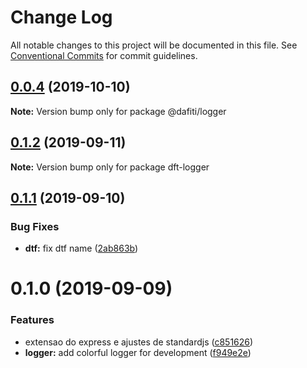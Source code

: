 # Change Log

All notable changes to this project will be documented in this file.
See [Conventional Commits](https://conventionalcommits.org) for commit guidelines.

## [0.0.4](https://github.com/dafiti-group/js-npm-extensions/compare/@dafiti/logger@0.0.3...@dafiti/logger@0.0.4) (2019-10-10)

**Note:** Version bump only for package @dafiti/logger





## [0.1.2](https://github.com/dafiti-group/js-npm-extensions/compare/dft-logger@0.1.1...dft-logger@0.1.2) (2019-09-11)

**Note:** Version bump only for package dft-logger





## [0.1.1](https://github.com/dafiti-group/js-npm-extensions/compare/dft-logger@0.1.0...dft-logger@0.1.1) (2019-09-10)


### Bug Fixes

* **dtf:** fix dtf name ([2ab863b](https://github.com/dafiti-group/js-npm-extensions/commit/2ab863b))





# 0.1.0 (2019-09-09)


### Features

* extensao do express e ajustes de standardjs ([c851626](https://github.com/dafiti-group/js-npm-extensions/commit/c851626))
* **logger:** add colorful logger for development ([f949e2e](https://github.com/dafiti-group/js-npm-extensions/commit/f949e2e))
